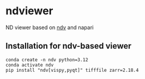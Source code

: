 # ndviewer
ND viewer based on [ndv](https://github.com/pyapp-kit/ndv) and napari

## Installation for ndv-based viewer
```
conda create -n ndv python=3.12
conda activate ndv
pip install "ndv[vispy,pyqt]" tifffile zarr=2.18.4
```
